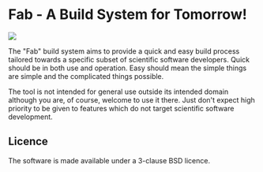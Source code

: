 # Fab - A Build System for Tomorrow!

![](https://github.com/Metomi/fab/workflows/Python%20package/badge.svg)

The "Fab" build system aims to provide a quick and easy build process tailored towards a
specific subset of scientific software developers. Quick should be in both use and
operation. Easy should mean the simple things are simple and the complicated things
possible.

The tool is not intended for general use outside its intended domain although you are,
of course, welcome to use it there. Just don't expect high priority to be given to
features which do not target scientific software development.

## Licence

The software is made available under a 3-clause BSD licence.
